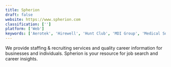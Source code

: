 ```yaml
---
title: Spherion
draft: false 
website: https://www.spherion.com
classification: ['']
platform: ['Web']
keywords: ['Aerotek', 'Hirewell', 'Hunt Club', 'MDI Group', 'Medical Solutions', 'Victory Lap']
---
```

We provide staffing & recruiting services and quality career information for businesses and individuals. Spherion is your resource for job search and career insights.